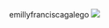 emillyfranciscagalego
![](https://tenor.com/pt-BR/view/you're-the-boss-johnny-lawrence-cobra-kai-you're-the-best-william-zabka-gif-614454244498157205)

